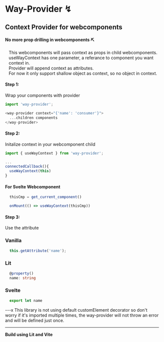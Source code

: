 # Way-Provider ↯

## Context Provider for webcomponents
#### No more prop drilling in webcomponents ⛏
<p style="padding-left:12px">
  This webcomponents will pass context as props in child webcomponents. <br>
  useWayContext has one parameter, a referance to component you want context in. <br>
  Provider will append context as attributes. <br>
  For now it only support shallow object as context, so no object in context.
</p>

#### Step 1:
<p>Wrap your components with provider</p>

```typescript
import 'way-provider';

<way-provider context="{'name': 'consumer'}">
  ...children components
</way-provider>
```

#### Step 2:

<p>Initalize context in your webcomponent child</p>

``` typescript
import { useWayContext } from 'way-provider';

...
connectedCallback(){
  useWayContext(this)
}
```

<h4>For Svelte Webcomponent</h4>

```ts
  thisCmp = get_current_component()

  onMount(() => useWayContext(thisCmp))
```

#### Step 3:
<p>Use the attribute</p>


<h3>Vanilla</h3>

```typescript
  this.getAttribute('name');
```

<h3>Lit</h3>

```typescript
  @property()
  name: string
```


<h3>Svelte</h3>

```typescript
  export let name
```

---x
  This library is not using default customElement decorator so don't worry if it's imported multiple times, the way-provider will not throw an error and will be defined just once.

---

<b> Build using Lit and Vite </b>